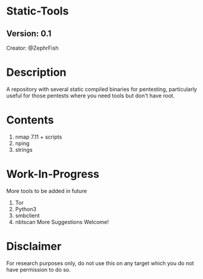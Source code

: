 # Static-Tools 
## Version: 0.1 
Creator: @ZephrFish 

Description
===========
A repository with several static compiled binaries for pentesting, particularly useful for those pentests where you need tools but don't have root.

Contents
========
 1. nmap 7.11 + scripts
 2. nping
 3. strings

Work-In-Progress
=================
More tools to be added in future

 1. Tor
 2. Python3
 3. smbclient
 4. nbtscan
 More Suggestions Welcome!


# Disclaimer
For research purposes only, do not use this on any target which you do not have permission to do so.
